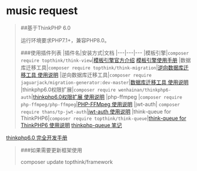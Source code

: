 music request
===============

>##基于ThinkPHP 6.0
>
> 运行环境要求PHP7.1+，兼容PHP8.0。
>
> ###使用插件列表
|插件名|安装方式|文档
|---|---|---
|模板引擎|`composer require topthink/think-view`|[模板引擎官方介绍](https://www.kancloud.cn/manual/thinkphp6_0/1037613) [模板引擎使用手册](https://www.kancloud.cn/manual/think-template/1286403)
|数据库迁移工具|`composer require topthink/think-migration`|[逆向数据库迁移工具 使用说明](https://github.com/JaguarJack/migration-generator)
|逆向数据库迁移工具|`composer require jaguarjack/migration-generator:dev-master`|[数据库迁移工具 使用说明](https://www.kancloud.cn/manual/thinkphp6_0/1118028)
|thinkphp6.0权限扩展|`composer require wenhainan/thinkphp6-auth`|[thinkphp6.0权限扩展 使用说明](https://github.com/wenhainan/thinkphp6-auth)
|php-ffmpeg |`composer require php-ffmpeg/php-ffmpeg`|[PHP-FFMpeg 使用说明](https://github.com/PHP-FFMpeg/PHP-FFMpeg)
|jwt-auth| `composer require thans/tp-jwt-auth`|[jwt-auth 使用说明](https://gitee.com/thans/jwt-auth)
|think-queue for ThinkPHP6|`composer require topthink/think-queue`|[think-queue for ThinkPHP6 使用说明](https://github.com/top-think/think-queue) [thinkphp-queue 笔记](https://github.com/coolseven/notes/tree/master/thinkphp-queue)

[thinkphp6.0 完全开发手册](https://www.kancloud.cn/manual/thinkphp6_0/content)
>###如果需要更新框架使用
> 
> composer update topthink/framework

